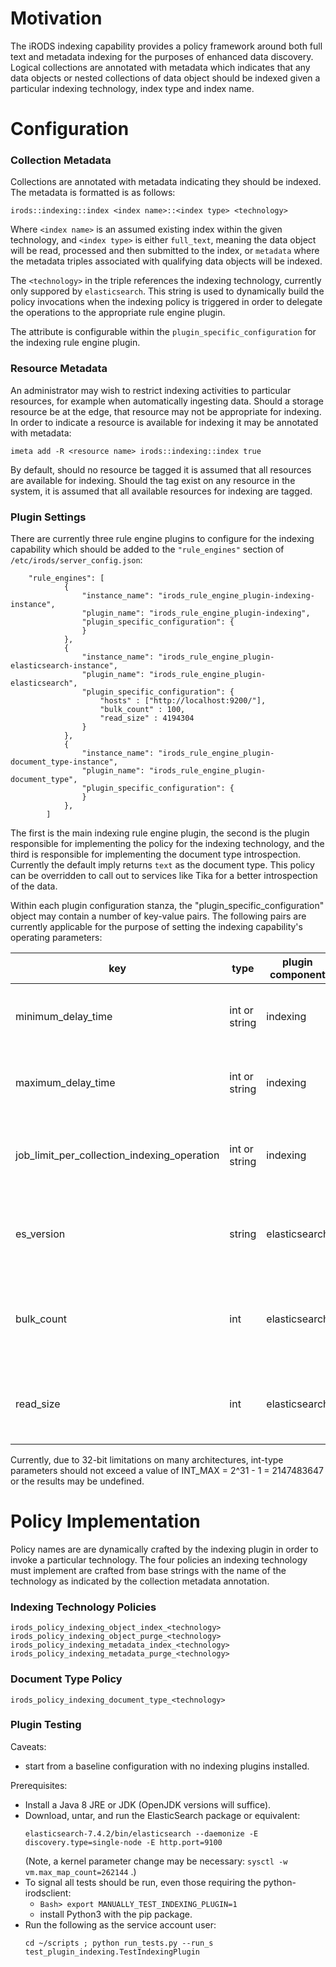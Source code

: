 # Motivation
The iRODS indexing capability provides a policy framework around both full text and metadata indexing for the purposes of enhanced data discovery.  Logical collections are annotated with metadata which indicates that any data objects or nested collections of data object should be indexed given a particular indexing technology, index type and index name.

# Configuration
### Collection Metadata

Collections are annotated with metadata indicating they should be indexed.  The metadata is formatted is as follows:
```
irods::indexing::index <index name>::<index type> <technology>
```
Where `<index name>` is an assumed existing index within the given technology, and `<index type>` is either `full_text`, meaning the data object will be read, processed and then submitted to the index, or `metadata` where the metadata triples associated with qualifying data objects will be indexed.

The `<technology>` in the triple references the indexing technology, currently only suppored by `elasticsearch`.  This string is used to dynamically build the policy invocations when the indexing policy is triggered in order to delegate the operations to the appropriate rule engine plugin.

The attribute is configurable within the `plugin_specific_configuration` for the indexing rule engine plugin.

### Resource Metadata

An administrator may wish to restrict indexing activities to particular resources, for example when automatically ingesting data.  Should a storage resource be at the edge, that resource may not be appropriate for indexing.  In order to indicate a resource is available for indexing it may be annotated with metadata:
```
imeta add -R <resource name> irods::indexing::index true
```
By default, should no resource be tagged it is assumed that all resources are available for indexing.  Should the tag exist on any resource in the system, it is assumed that all available resources for indexing are tagged.

### Plugin Settings

There are currently three rule engine plugins to configure for the indexing capability which should be added to the `"rule_engines"` section of `/etc/irods/server_config.json`:

```
    "rule_engines": [
            {
                "instance_name": "irods_rule_engine_plugin-indexing-instance",
                "plugin_name": "irods_rule_engine_plugin-indexing",
                "plugin_specific_configuration": {
                }
            },
            {
                "instance_name": "irods_rule_engine_plugin-elasticsearch-instance",
                "plugin_name": "irods_rule_engine_plugin-elasticsearch",
                "plugin_specific_configuration": {
                    "hosts" : ["http://localhost:9200/"],
                    "bulk_count" : 100,
                    "read_size" : 4194304
                }
            },
            {
                "instance_name": "irods_rule_engine_plugin-document_type-instance",
                "plugin_name": "irods_rule_engine_plugin-document_type",
                "plugin_specific_configuration": {
                }
            },
        ]
```
The first is the main indexing rule engine plugin, the second is the plugin responsible for implementing the policy for the indexing technology, and the third is responsible for implementing the document type introspection.  Currently the default imply returns `text` as the document type.  This policy can be overridden to call out to services like Tika for a better introspection of the data.

Within each plugin configuration stanza, the "plugin_specific_configuration" object may contain a number of key-value pairs.  The following pairs are currently applicable for the purpose of setting the indexing capability's operating parameters:

| key                                         |      type     | plugin component | default |  purpose                                                                   |
|---------------------------------------------|---------------|------------------|---------|----------------------------------------------------------------------------|
| minimum_delay_time                          | int or string |  indexing        |       1 | lower limit for randomly generated delay-task intervals                    |
| maximum_delay_time                          | int or string |  indexing        |      30 | upper limit for randomly generated delay-task intervals                    |
| job_limit_per_collection_indexing_operation | int or string |  indexing        |    1000 | integer limit to number of concurrent collection operations (0 = no limit) |
| es_version                                  | string        |  elasticsearch   |   "7.x" | set to "6.x" or "7.x" depending on Elasticsearch version                   |
| bulk_count                                  | int           |  elasticsearch   |      10 | the number of text chunks processed at once for ES full-text indexing      |
| read_size                                   | int           |  elasticsearch   | 4194304 | the size of individual text chunks processed for ES full-text indexing     |

Currently, due to 32-bit limitations on many architectures, int-type parameters should not exceed a value of INT_MAX = 2^31 - 1 = 2147483647 or the results may
be undefined.

# Policy Implementation

Policy names are are dynamically crafted by the indexing plugin in order to invoke a particular technology.  The four policies an indexing technology must implement are crafted from base strings with the name of the technology as indicated by the collection metadata annotation.

### Indexing Technology Policies
```
irods_policy_indexing_object_index_<technology>
irods_policy_indexing_object_purge_<technology>
irods_policy_indexing_metadata_index_<technology>
irods_policy_indexing_metadata_purge_<technology>
```

### Document Type Policy

```
irods_policy_indexing_document_type_<technology>
```

### Plugin Testing

Caveats:
   - start from a baseline configuration with no indexing plugins installed.

Prerequisites:
   - Install a Java 8 JRE or JDK (OpenJDK versions will suffice).
   - Download, untar, and run the ElasticSearch package or equivalent:
     ```
     elasticsearch-7.4.2/bin/elasticsearch --daemonize -E discovery.type=single-node -E http.port=9100
     ```
     (Note, a kernel parameter change may be necessary: `sysctl -w vm.max_map_count=262144` .)
   - To signal all tests should be run, even those requiring the python-irodsclient:
      * `Bash> export MANUALLY_TEST_INDEXING_PLUGIN=1`
      * install Python3 with the pip package.
   - Run the following as the service account user:
     ```
     cd ~/scripts ; python run_tests.py --run_s test_plugin_indexing.TestIndexingPlugin
     ```
